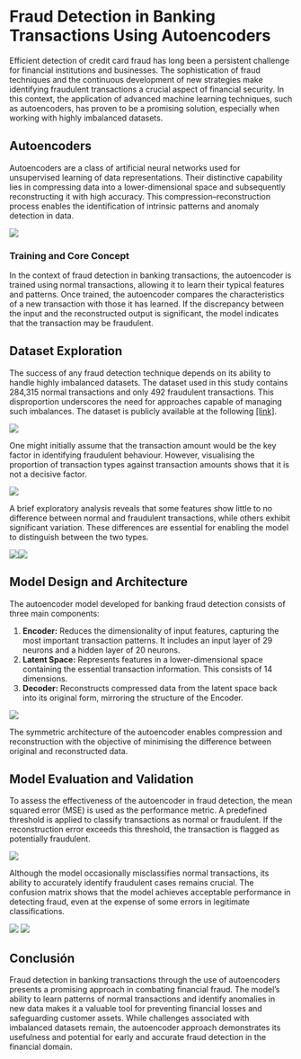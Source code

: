 # Fraud Detection in Banking Transactions Using Autoencoders

Efficient detection of credit card fraud has long been a persistent challenge for financial institutions and businesses. The sophistication of fraud techniques and the continuous development of new strategies make identifying fraudulent transactions a crucial aspect of financial security. In this context, the application of advanced machine learning techniques, such as autoencoders, has proven to be a promising solution, especially when working with highly imbalanced datasets.

## Autoencoders
Autoencoders are a class of artificial neural networks used for unsupervised learning of data representations. Their distinctive capability lies in compressing data into a lower-dimensional space and subsequently reconstructing it with high accuracy. This compression–reconstruction process enables the identification of intrinsic patterns and anomaly detection in data.

![](https://github.com/JesusFraile/-Credit_Card_Fraud_Detection/blob/main/Images/autoencoder.png)

### Training and Core Concept

In the context of fraud detection in banking transactions, the autoencoder is trained using normal transactions, allowing it to learn their typical features and patterns. Once trained, the autoencoder compares the characteristics of a new transaction with those it has learned. If the discrepancy between the input and the reconstructed output is significant, the model indicates that the transaction may be fraudulent.

## Dataset Exploration

The success of any fraud detection technique depends on its ability to handle highly imbalanced datasets. The dataset used in this study contains 284,315 normal transactions and only 492 fraudulent transactions. This disproportion underscores the need for approaches capable of managing such imbalances. The dataset is publicly available at the following [[link]][dataset]. 

![](https://github.com/JesusFraile/-Credit_Card_Fraud_Detection/blob/main/Images/contador.png)

One might initially assume that the transaction amount would be the key factor in identifying fraudulent behaviour. However, visualising the proportion of transaction types against transaction amounts shows that it is not a decisive factor.

![](https://github.com/JesusFraile/-Credit_Card_Fraud_Detection/blob/main/Images/monto.png)

A brief exploratory analysis reveals that some features show little to no difference between normal and fraudulent transactions, while others exhibit significant variation. These differences are essential for enabling the model to distinguish between the two types.

![](https://github.com/JesusFraile/-Credit_Card_Fraud_Detection/blob/main/Images/f1.png)![](https://github.com/JesusFraile/-Credit_Card_Fraud_Detection/blob/main/Images/f2.png)

## Model Design and Architecture

The autoencoder model developed for banking fraud detection consists of three main components:
1. **Encoder:** Reduces the dimensionality of input features, capturing the most important transaction patterns. It includes an input layer of 29 neurons and a hidden layer of 20 neurons.
2. **Latent Space:** Represents features in a lower-dimensional space containing the essential transaction information. This consists of 14 dimensions.
3. **Decoder:** Reconstructs compressed data from the latent space back into its original form, mirroring the structure of the Encoder.

![](https://github.com/JesusFraile/-Credit_Card_Fraud_Detection/blob/main/Images/model_autoencoder.png)

The symmetric architecture of the autoencoder enables compression and reconstruction with the objective of minimising the difference between original and reconstructed data.

## Model Evaluation and Validation

To assess the effectiveness of the autoencoder in fraud detection, the mean squared error (MSE) is used as the performance metric. A predefined threshold is applied to classify transactions as normal or fraudulent. If the reconstruction error exceeds this threshold, the transaction is flagged as potentially fraudulent.

![](https://github.com/JesusFraile/-Credit_Card_Fraud_Detection/blob/main/Images/CodeCogsEqn.png)

Although the model occasionally misclassifies normal transactions, its ability to accurately identify fraudulent cases remains crucial. The confusion matrix shows that the model achieves acceptable performance in detecting fraud, even at the expense of some errors in legitimate classifications.

![](https://github.com/JesusFraile/-Credit_Card_Fraud_Detection/blob/main/Images/cm.PNG)    ![](https://github.com/JesusFraile/-Credit_Card_Fraud_Detection/blob/main/Images/confusion_matrix.PNG)

## Conclusión
Fraud detection in banking transactions through the use of autoencoders presents a promising approach in combating financial fraud. The model’s ability to learn patterns of normal transactions and identify anomalies in new data makes it a valuable tool for preventing financial losses and safeguarding customer assets. While challenges associated with imbalanced datasets remain, the autoencoder approach demonstrates its usefulness and potential for early and accurate fraud detection in the financial domain.


[dataset]: https://www.kaggle.com/datasets/mlg-ulb/creditcardfraud 

